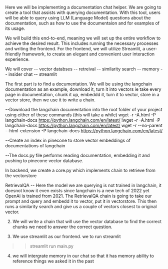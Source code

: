 Here we will be implementing a documentation chat helper. We are going to create a tool that assists with querying documentation. With this tool, users will be able to query using LLM (Language Model) questions about the documentation, such as how to use the documentaion and for examples of its usage.

We will build this end-to-end, meaning we will set up the entire workflow to achieve the desired result. This includes running the necessary processes and writing the frontend. For the frontend, we will utilize Streamlit, a user-friendly framework, to create an elegant and convenient user interaction experience.

We will cover
-- vector databses
-- retreival
-- similarity search
-- memory
-- insider chat
-- streamlit

The first part is to find a documentation.
We will be using the langchain documentation as an example, download it, turn it into vectors ie take every page in documentation, chunk it up, embeddd it, turn it to vector, store in a vector store, then we use it to write a chain.

--Download the langchain documentation into the root folder of your project using either of these commands (this will take a while)
wget -r -A.html -P langchain-docs https://python.langchain.com/en/latest/
!wget -r -A.html -P langchain-docs https://python.langchain.com/en/latest/
wget -r --no-parent --html-extension -P langchain-docs https://python.langchain.com/en/latest/

--Create an index in pinecone to store vector embeddings of documentations of langchain

--The docs.py file performs reading documentation, embedding it and pushing to pinecone vector database.

In backend, we create a core.py which implements chain to retrieve from the vectorstore

RetrievalQA -- Here the model we are querying is not trained in langchain, it doesnot know it even exists since langchain is a new tech of 2022 yet OpenAi is trained from 2021.
The RetrievalQA chain is going to take our prompt and query and embedd it to vector, put it in vectorstore. This then runs a similarity search and give us a couple of vectors closest to original vector.

2. We will write a chain that will use the vector database to find the correct chunks we need to answer the correct question.

3. We use streamlit as our frontend. we
to run streamlit 
>>streamlit run main.py

4. we will intergrate memory in our chat so that it has memory ability to reference things we asked it in the past